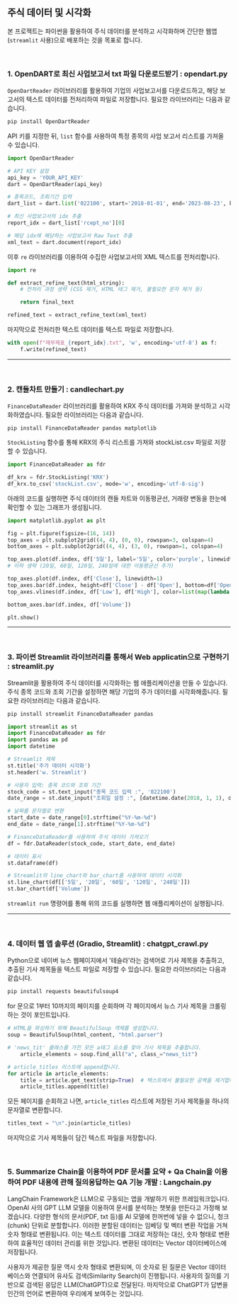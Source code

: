 ## 주식 데이터 및 시각화 

본 프로젝트는 파이썬을 활용하여 주식 데이터를 분석하고 시각화하며 간단한 웹앱(`streamlit` 사용)으로 배포하는 것을 목표로 합니다.

<br/>

### 1. OpenDART로 최신 사업보고서 txt 파일 다운로드받기 : opendart.py

`OpenDartReader` 라이브러리를 활용하여 기업의 사업보고서를 다운로드하고, 해당 보고서의 텍스트 데이터를 전처리하여 파일로 저장합니다. 필요한 라이브러리는 다음과 같습니다. 
```bash
pip install OpenDartReader
```

API 키를 지정한 뒤, `list` 함수를 사용하여 특정 종목의 사업 보고서 리스트를 가져올 수 있습니다. 
```Python
import OpenDartReader

# API KEY 설정
api_key = 'YOUR_API_KEY'
dart = OpenDartReader(api_key)

# 종목코드, 조회기간 입력
dart_list = dart.list('022100', start='2018-01-01', end='2023-08-23', kind='A', final=False)

# 최신 사업보고서의 idx 추출
report_idx = dart_list['rcept_no'][0]

# 해당 idx에 해당하는 사업보고서 Raw Text 추출
xml_text = dart.document(report_idx)
```

이후 `re` 라이브러리를 이용하여 수집한 사업보고서의 XML 텍스트를 전처리합니다.
```Python
import re

def extract_refine_text(html_string):
    # 전처리 과정 생략 (CSS 제거, HTML 태그 제거, 불필요한 문자 제거 등)

    return final_text

refined_text = extract_refine_text(xml_text)
```

마지막으로 전처리한 텍스트 데이터를 텍스트 파일로 저장합니다.
```Python
with open(f"재무제표_{report_idx}.txt", 'w', encoding='utf-8') as f:
    f.write(refined_text)
```

---
<br/>

### 2. 캔들차트 만들기 : candlechart.py

`FinanceDataReader` 라이브러리를 활용하여 KRX 주식 데이터를 가져와 분석하고 시각화하였습니다. 필요한 라이브러리는 다음과 같습니다.
```
pip install FinanceDataReader pandas matplotlib
```

`StockListing` 함수를 통해 KRX의 주식 리스트를 가져와 stockList.csv 파일로 저장할 수 있습니다.
```Python
import FinanceDataReader as fdr

df_krx = fdr.StockListing('KRX')
df_krx.to_csv('stockList.csv', mode='w', encoding='utf-8-sig')
```

아래의 코드를 실행하면 주식 데이터의 캔들 차트와 이동평균선, 거래량 변동을 한눈에 확인할 수 있는 그래프가 생성됩니다. 
```Python
import matplotlib.pyplot as plt

fig = plt.figure(figsize=(16, 14))
top_axes = plt.subplot2grid((4, 4), (0, 0), rowspan=3, colspan=4)
bottom_axes = plt.subplot2grid((4, 4), (3, 0), rowspan=1, colspan=4)

top_axes.plot(df.index, df['5일'], label='5일', color='purple', linewidth=1.5)
# 이하 생략 (20일, 60일, 120일, 240일에 대한 이동평균선 추가)

top_axes.plot(df.index, df['Close'], linewidth=1)
top_axes.bar(df.index, height=df['Close'] - df['Open'], bottom=df['Open'], width=1, color=list(map(lambda c: 'red' if c > 0 else 'blue', df['Change'])))
top_axes.vlines(df.index, df['Low'], df['High'], color=list(map(lambda c: 'red' if c > 0 else 'blue', df['Change'])))

bottom_axes.bar(df.index, df['Volume'])

plt.show()
```

---
<br/>

### 3. 파이썬 Streamlit 라이브러리를 통해서 Web applicatin으로 구현하기 : streamlit.py

Streamlit을 활용하여 주식 데이터를 시각화하는 웹 애플리케이션을 만들 수 있습니다. 주식 종목 코드와 조회 기간을 설정하면 해당 기업의 주가 데이터를 시각화해줍니다. 필요한 라이브러리는 다음과 같습니다.
```bash
pip install streamlit FinanceDataReader pandas
```

```Python
import streamlit as st
import FinanceDataReader as fdr
import pandas as pd
import datetime

# Streamlit 제목
st.title('주가 데이터 시각화')
st.header('w. Streamlit')

# 사용자 입력: 종목 코드와 조회 기간
stock_code = st.text_input("종목 코드 입력 :", '022100')
date_range = st.date_input("조회일 설정 :", [datetime.date(2018, 1, 1), datetime.date(2023, 8, 23)])

# 날짜를 문자열로 변환
start_date = date_range[0].strftime("%Y-%m-%d")
end_date = date_range[1].strftime("%Y-%m-%d")

# FinanceDataReader를 사용하여 주식 데이터 가져오기
df = fdr.DataReader(stock_code, start_date, end_date)

# 데이터 표시
st.dataframe(df)

# Streamlit의 line_chart와 bar_chart를 사용하여 데이터 시각화
st.line_chart(df[['5일', '20일', '60일', '120일', '240일']])
st.bar_chart(df['Volume'])
```

`streamlit run` 명령어를 통해 위의 코드를 실행하면 웹 애플리케이션이 실행됩니다. 

---
<br/>

### 4. 데이터 웹 앱 솔루션 (Gradio, Streamlit) : chatgpt_crawl.py

Python으로 네이버 뉴스 웹페이지에서 '테슬라'라는 검색어로 기사 제목을 추출하고, 추출된 기사 제목들을 텍스트 파일로 저장할 수 있습니다. 필요한 라이브러리는 다음과 같습니다.
```bash
pip install requests beautifulsoup4
```

for 문으로 1부터 10까지의 페이지를 순회하며 각 페이지에서 뉴스 기사 제목을 크롤링하는 것이 포인트입니다. 

```Python
# HTML을 파싱하기 위해 BeautifulSoup 객체를 생성합니다. 
soup = BeautifulSoup(html_content, "html.parser")

# 'news_tit' 클래스를 가진 모든 a태그 요소를 찾아 기사 제목을 추출합니다.
    article_elements = soup.find_all("a", class_="news_tit")

# article_titles 리스트에 append합니다.
for article in article_elements:
    title = article.get_text(strip=True)  # 텍스트에서 불필요한 공백을 제거합니다
    article_titles.append(title)
```

모든 페이지를 순회하고 나면, `article_titles` 리스트에 저장된 기사 제목들을 하나의 문자열로 변환합니다. 
```Python
titles_text = "\n".join(article_titles)
```

마지막으로 기사 제목들이 담긴 텍스트 파일을 저장합니다.


<br/>

### 5. Summarize Chain을 이용하여 PDF 문서를 요약 + Qa Chain을 이용하여 PDF 내용에 관해 질의응답하는 QA 기능 개발 : Langchain.py

LangChain Framework은 LLM으로 구동되는 앱을 개발하기 위한 프레임워크입니다. OpenAI 사의 GPT LLM 모델을 이용하여 문서를 분석하는 챗봇을 만든다고 가정해 보겠습니다. 다양한 형식의 문서(PDF, txt 등)를 AI 모델에 한꺼번에 넣을 수 없으니, 청크(chunk) 단위로 분할합니다. 이러한 분할된 데이터는 임베딩 및 벡터 변환 작업을 거쳐 숫자 형태로 변환됩니다. 이는 텍스트 데이터를 그대로 저장하는 대신, 숫자 형태로 변환하여 효율적인 데이터 관리를 위한 것입니다. 변환된 데이터는 Vector 데이터베이스에 저장됩니다.

사용자가 제공한 질문 역시 숫자 형태로 변환되며, 이 숫자로 된 질문은 Vector 데이터베이스와 연결되어 유사도 검색(Similarity Search)이 진행됩니다. 사용자의 질의를 기반으로 검색된 응답은 LLM(ChatGPT)으로 전달된다. 마지막으로 ChatGPT가 답변을 인간의 언어로 변환하여 우리에게 보여주는 것입니다.



